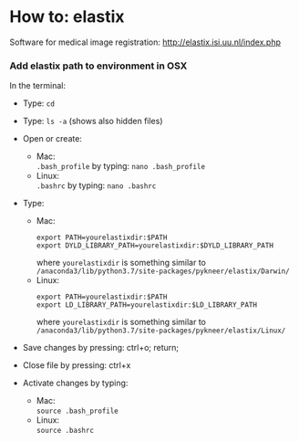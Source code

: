 # How to: elastix

Software for medical image registration: http://elastix.isi.uu.nl/index.php

### Add elastix path to environment in OSX

In the terminal:

- Type: ``cd``
- Type: ``ls -a`` (shows also hidden files)
- Open or create:
  - Mac:   
    ``.bash_profile`` by typing: ``nano .bash_profile``  
  - Linux:   
    ``.bashrc`` by typing: ``nano .bashrc`` 
- Type: 
  - Mac:
    ```
    export PATH=yourelastixdir:$PATH
    export DYLD_LIBRARY_PATH=yourelastixdir:$DYLD_LIBRARY_PATH
    ```
    where ``yourelastixdir`` is something similar to `/anaconda3/lib/python3.7/site-packages/pykneer/elastix/Darwin/`
  - Linux: 
    ```
    export PATH=yourelastixdir:$PATH
    export LD_LIBRARY_PATH=yourelastixdir:$LD_LIBRARY_PATH
    ```
    where ``yourelastixdir`` is something similar to `/anaconda3/lib/python3.7/site-packages/pykneer/elastix/Linux/`

- Save changes by pressing: ctrl+o; return;
- Close file by pressing: ctrl+x
- Activate changes by typing: 
  - Mac:   
    ``source .bash_profile``  
  - Linux:   
    ``source .bashrc``

